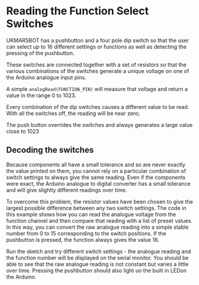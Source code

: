 # Reading the Function Select Switches

UKMARSBOT has a pushbutton and a four pole dip switch so that the user can select up to 16 different settings or functions as well as detecting the pressing of the pushbutton.

These switches are connected together with a set of resistors so that the various combinations of the switches generate a unique voltage on one of the Arduino analogue input pins.

A simple ```analogRead(FUNCTION_PIN)``` will measure that voltage and return a value in the range 0 to 1023.

Every combination of the dip switches causes a different value to be read. With all the switches off, the reading will be near zero;

The push button overrides the switches and always generates a large value close to 1023

## Decoding the switches

Because components all have a small tolerance and so are never exactly the value printed on them, you cannot rely on a particular combination of switch settings to always give the same reading. Even if the components were exact, the Arduino analogue to digital converter has a small tolerance and will give slightly different readings over time.

To overcome this problem, the resistor values have been chosen to give the largest possible difference between any two switch settings. The code in this example shows how you can read the analogue voltage from the function channel and then compare that reading with a list of preset values. In this way, you can convert the raw analogue reading into a simple stable number from 0 to 15 corresponding to the switch positions. If the pushbutton is pressed, the function always gives the value 16.

Run the sketch and try different switch settings - the analogue reading and the function number will be displayed on the serial monitor. You should be able to see that the raw analogue reading is not constant but varies a little over time. Pressing the pushbutton should also light uo the built in LEDon the Arduino.